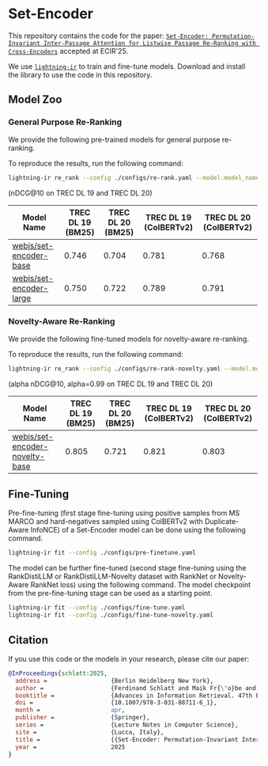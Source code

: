 # Set-Encoder

This repository contains the code for the paper: [`Set-Encoder: Permutation-Invariant Inter-Passage Attention for Listwise Passage Re-Ranking with Cross-Encoders`](https://webis.de/publications.html#schlatt_2025b) accepted at ECIR'25.

We use [`lightning-ir`](https://github.com/webis-de/lightning-ir) to train and fine-tune models. Download and install the library to use the code in this repository.

## Model Zoo

### General Purpose Re-Ranking

We provide the following pre-trained models for general purpose re-ranking.

To reproduce the results, run the following command:

```bash
lightning-ir re_rank --config ./configs/re-rank.yaml --model.model_name_or_path <MODEL_NAME> 
```

(nDCG@10 on TREC DL 19 and TREC DL 20)

| Model Name                                                                               | TREC DL 19 (BM25) | TREC DL 20 (BM25) | TREC DL 19 (ColBERTv2) | TREC DL 20 (ColBERTv2) |
| ---------------------------------------------------------------------------------------- | ----------------- | ----------------- | ---------------------- | ---------------------- |
| [webis/set-encoder-base](https://huggingface.co/webis/set-encoder-base)                  | 0.746             | 0.704             | 0.781                  | 0.768                  |
| [webis/set-encoder-large](https://huggingface.co/webis/set-encoder-large)                | 0.750             | 0.722             | 0.789                  | 0.791                  |


### Novelty-Aware Re-Ranking

We provide the following fine-tuned models for novelty-aware re-ranking.

To reproduce the results, run the following command:

```bash
lightning-ir re_rank --config ./configs/re-rank-novelty.yaml --model.model_name_or_path <MODEL_NAME> 
```

(alpha nDCG@10, alpha=0.99 on TREC DL 19 and TREC DL 20)

| Model Name                                                                               | TREC DL 19 (BM25) | TREC DL 20 (BM25) | TREC DL 19 (ColBERTv2) | TREC DL 20 (ColBERTv2) |
| ---------------------------------------------------------------------------------------- | ----------------- | ----------------- | ---------------------- | ---------------------- |
| [webis/set-encoder-novelty-base](https://huggingface.co/webis/set-encoder-novelty-base)  | 0.805             | 0.721             | 0.821                  | 0.803                  |

## Fine-Tuning

Pre-fine-tuning (first stage fine-tuning using positive samples from MS MARCO and hard-negatives sampled using ColBERTv2 with Duplicate-Aware InfoNCE) of a Set-Encoder model can be done using the following command.

```bash
lightning-ir fit --config ./configs/pre-finetune.yaml
```

The model can be further fine-tuned (second stage fine-tuning using the RankDistiLLM or RankDistiLLM-Novelty dataset with RankNet or Novelty-Aware RankNet loss) using the following command. The model checkpoint from the pre-fine-tuning stage can be used as a starting point.

```bash
lightning-ir fit --config ./configs/fine-tune.yaml
lightning-ir fit --config ./configs/fine-tune-novelty.yaml 
```

## Citation

If you use this code or the models in your research, please cite our paper:

```bibtex
@InProceedings{schlatt:2025,
  address =                  {Berlin Heidelberg New York},
  author =                   {Ferdinand Schlatt and Maik Fr{\"o}be and Harrisen Scells and Shengyao Zhuang and Bevan Koopman and Guido Zuccon and Benno Stein and Martin Potthast and Matthias Hagen},
  booktitle =                {Advances in Information Retrieval. 47th European Conference on IR Research (ECIR 2025)},
  doi =                      {10.1007/978-3-031-88711-6_1},
  month =                    apr,
  publisher =                {Springer},
  series =                   {Lecture Notes in Computer Science},
  site =                     {Lucca, Italy},
  title =                    {{Set-Encoder: Permutation-Invariant Inter-Passage Attention for Listwise Passage Re-Ranking with Cross-Encoders}},
  year =                     2025
}
